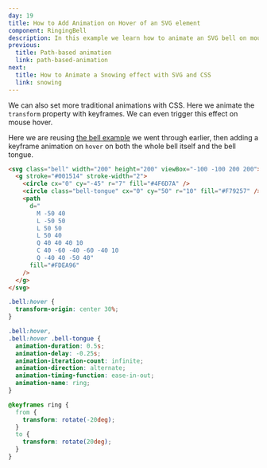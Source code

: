 ```yaml
---
day: 19
title: How to Add Animation on Hover of an SVG element
component: RingingBell
description: In this example we learn how to animate an SVG bell on mouse hover with CSS.
previous:
  title: Path-based animation
  link: path-based-animation
next:
  title: How to Animate a Snowing effect with SVG and CSS
  link: snowing
---
```


We can also set more traditional animations with CSS. Here we animate the `transform` property with keyframes. We can even trigger this effect on mouse hover.

Here we are reusing [the bell example](/svg/bell) we went through earlier, then adding a keyframe animation on `hover` on both the whole bell itself and the bell tongue.

<div class="code-flex">

```html
<svg class="bell" width="200" height="200" viewBox="-100 -100 200 200">
  <g stroke="#001514" stroke-width="2">
    <circle cx="0" cy="-45" r="7" fill="#4F6D7A" />
    <circle class="bell-tongue" cx="0" cy="50" r="10" fill="#F79257" />
    <path
      d="
        M -50 40
        L -50 50
        L 50 50
        L 50 40
        Q 40 40 40 10
        C 40 -60 -40 -60 -40 10
        Q -40 40 -50 40"
      fill="#FDEA96"
    />
  </g>
</svg>
```

```css
.bell:hover {
  transform-origin: center 30%;
}

.bell:hover,
.bell:hover .bell-tongue {
  animation-duration: 0.5s;
  animation-delay: -0.25s;
  animation-iteration-count: infinite;
  animation-direction: alternate;
  animation-timing-function: ease-in-out;
  animation-name: ring;
}

@keyframes ring {
  from {
    transform: rotate(-20deg);
  }
  to {
    transform: rotate(20deg);
  }
}
```

</div>
